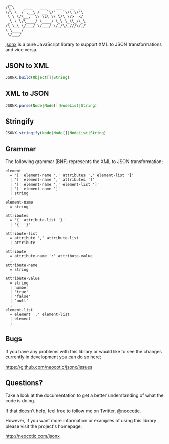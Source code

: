      __                                
    /\_\    ____   ___    ___   __  _  
    \/\ \  /',__\ / __`\/' _ `\/\ \/'\ 
     \ \ \/\__, `\\ \L\ \\ \/\ \/>  </ 
     _\ \ \/\____/ \____/ \_\ \_\\_/\_\
    /\ \_\ \/___/ \/___/ \/_/\/_///\/_/
    \ \____/                           
     \/___/                            

[jsonx][] is a pure JavaScript library to support XML to JSON transformations
and vice versa.

## JSON to XML

``` javascript
JSONX.build(Object[]|String)
```

## XML to JSON

``` javascript
JSONX.parse(Node|Node[]|NodeList|String)
```

## Stringify

``` javascript
JSONX.stringify(Node|Node[]|NodeList|String)
```

## Grammar

The following grammar (BNF) represents the XML to JSON transformation;

```
element
  = '[' element-name ',' attributes ',' element-list ']'
  | '[' element-name ',' attributes ']'
  | '[' element-name ',' element-list ']'
  | '[' element-name ']'
  | string
  ;
element-name
  = string
  ;
attributes
  = '{' attribute-list '}'
  | '{' '}'
  ;
attribute-list
  = attribute ',' attribute-list
  | attribute
  ;
attribute
  = attribute-name ':' attribute-value
  ;
attribute-name
  = string
  ;
attribute-value
  = string
  | number
  | 'true'
  | 'false'
  | 'null'
  ;
element-list
  = element ',' element-list
  | element
  ;
```

## Bugs

If you have any problems with this library or would like to see the changes
currently in development you can do so here;

https://github.com/neocotic/jsonx/issues

## Questions?

Take a look at the documentation to get a better understanding of what the code
is doing.

If that doesn't help, feel free to follow me on Twitter, [@neocotic][].

However, if you want more information or examples of using this library please
visit the project's homepage;

http://neocotic.com/jsonx

[@neocotic]: https://twitter.com/#!/neocotic
[jsonx]: http://neocotic.com/jsonx